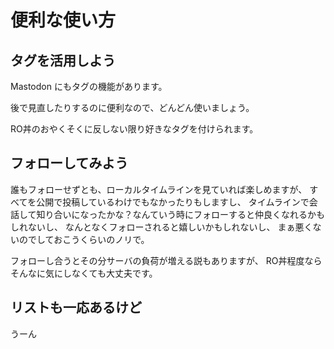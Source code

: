 # 便利な使い方

## タグを活用しよう

Mastodon にもタグの機能があります。

後で見直したりするのに便利なので、どんどん使いましょう。

RO丼のおやくそくに反しない限り好きなタグを付けられます。

## フォローしてみよう

誰もフォローせずとも、ローカルタイムラインを見ていれば楽しめますが、
すべてを公開で投稿しているわけでもなかったりもしますし、
タイムラインで会話して知り合いになったかな？なんていう時にフォローすると仲良くなれるかもしれないし、
なんとなくフォローされると嬉しいかもしれないし、
まぁ悪くないのでしておこうくらいのノリで。

フォローし合うとその分サーバの負荷が増える説もありますが、
RO丼程度ならそんなに気にしなくても大丈夫です。


## リストも一応あるけど

うーん


